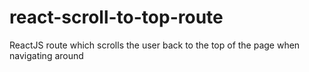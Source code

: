 # react-scroll-to-top-route
ReactJS route which scrolls the user back to the top of the page when navigating around
